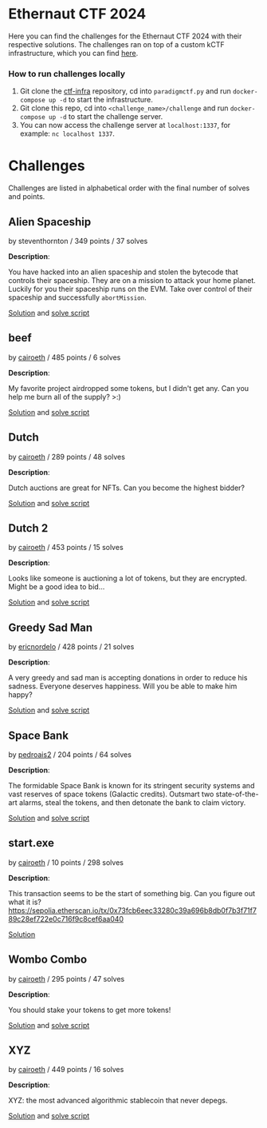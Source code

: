# Ethernaut CTF 2024

Here you can find the challenges for the Ethernaut CTF 2024 with their respective solutions. The challenges ran on top of a custom kCTF infrastructure, which you can find [here](https://github.com/OpenZeppelin/ctf-infra).

### How to run challenges locally
1. Git clone the [ctf-infra](https://github.com/OpenZeppelin/ctf-infra) repository, cd into `paradigmctf.py` and run `docker-compose up -d` to start the infrastructure.
2. Git clone this repo, cd into `<challenge_name>/challenge` and run `docker-compose up -d` to start the challenge server.
3. You can now access the challenge server at `localhost:1337`, for example: `nc localhost 1337`.

# Challenges

Challenges are listed in alphabetical order with the final number of solves and points.

## Alien Spaceship
by steventhornton / 349 points / 37 solves

**Description**:

You have hacked into an alien spaceship and stolen the bytecode that controls their spaceship. They are on a mission to attack your home planet. Luckily for you their spaceship runs on the EVM. Take over control of their spaceship and successfully `abortMission`.

[Solution](alienspaceship/README.md) and [solve script](alienspaceship/challenge/project/script/Solve.s.sol)

## beef
by [cairoeth](https://twitter.com/cairoeth) / 485 points / 6 solves

**Description**:

My favorite project airdropped some tokens, but I didn't get any. Can you help me burn all of the supply? >:)

[Solution](beef/README.md) and [solve script](beef/challenge/project/script/Solve.s.sol)

## Dutch
by [cairoeth](https://twitter.com/cairoeth) / 289 points / 48 solves

**Description**:

Dutch auctions are great for NFTs. Can you become the highest bidder?

[Solution](dutch/README.md) and [solve script](dutch/challenge/project/script/Solve.s.sol)

## Dutch 2
by [cairoeth](https://twitter.com/cairoeth) / 453 points / 15 solves

**Description**:

Looks like someone is auctioning a lot of tokens, but they are encrypted. Might be a good idea to bid...

[Solution](dutch-2/README.md) and [solve script](dutch-2/challenge/project/script/Solve.s.sol)

## Greedy Sad Man
by [ericnordelo](https://twitter.com/ericng39) / 428 points / 21 solves

**Description**:

A very greedy and sad man is accepting donations in order to reduce his sadness. Everyone deserves happiness. Will you be able to make him happy?

[Solution](greedy-sad-man/README.md) and [solve script](greedy-sad-man/challenge/project/solve.py)

## Space Bank
by [pedroais2](https://twitter.com/Pedroais2) / 204 points / 64 solves

**Description**:

The formidable Space Bank is known for its stringent security systems and vast reserves of space tokens (Galactic credits). Outsmart two state-of-the-art alarms, steal the tokens, and then detonate the bank to claim victory.

[Solution](spacebank/README.md) and [solve script](spacebank/challenge/project/script/Solve.s.sol)

## start.exe
by [cairoeth](https://twitter.com/cairoeth) / 10 points / 298 solves

**Description**:

This transaction seems to be the start of something big. Can you figure out what it is? https://sepolia.etherscan.io/tx/0x73fcb6eec33280c39a696b8db0f7b3f71f789c28ef722e0c716f9c8cef6aa040

[Solution](start.exe/README.md)

## Wombo Combo
by [cairoeth](https://twitter.com/cairoeth) / 295 points / 47 solves

**Description**:

You should stake your tokens to get more tokens!

[Solution](wombocombo/README.md) and [solve script](wombocombo/challenge/project/script/Solve.s.sol)

## XYZ
by [cairoeth](https://twitter.com/cairoeth) / 449 points / 16 solves

**Description**:

XYZ: the most advanced algorithmic stablecoin that never depegs.

[Solution](xyz/README.md) and [solve script](xyz/challenge/project/script/Solve.s.sol)
